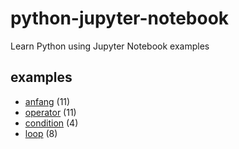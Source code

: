 # python-jupyter-notebook
Learn Python using Jupyter Notebook examples


## examples
+ [anfang](anfang/README.md) (11)
+ [operator](operator/README.md) (11)
+ [condition](condition/README.md) (4)
+ [loop](loop/README.md) (8)
